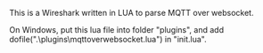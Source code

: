 This is a Wireshark  written in LUA to parse MQTT over websocket.

On Windows, put this lua file into folder "plugins", and add 
dofile(".\\plugins\\mqttoverwebsocket.lua")
in "init.lua".

